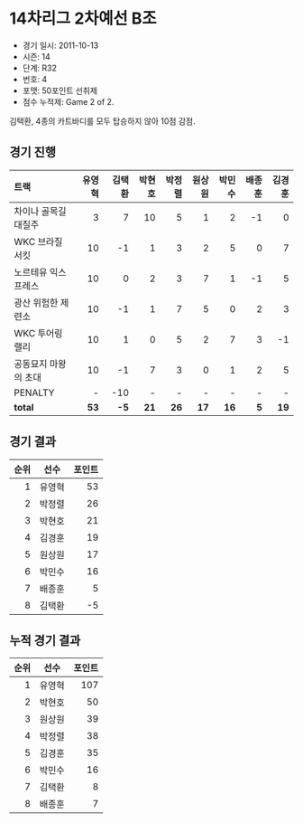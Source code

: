 # 14차리그 2차예선 B조

- 경기 일시: 2011-10-13
- 시즌: 14
- 단계: R32
- 번호: 4
- 포맷: 50포인트 선취제
- 점수 누적제: Game 2 of 2.



김택환, 4종의 카트바디를 모두 탑승하지 않아 10점 감점.

## 경기 진행

| 트랙 | 유영혁 | 김택환 | 박현호 | 박정렬 | 원상원 | 박민수 | 배종훈 | 김경훈 |
|:---|---:|---:|---:|---:|---:|---:|---:|---:|
| 차이나 골목길 대질주 | 3 | 7 | 10 | 5 | 1 | 2 | -1 | 0 |
| WKC 브라질 서킷 | 10 | -1 | 1 | 3 | 2 | 5 | 0 | 7 |
| 노르테유 익스프레스 | 10 | 0 | 2 | 3 | 7 | 1 | -1 | 5 |
| 광산 위험한 제련소 | 10 | -1 | 1 | 7 | 5 | 0 | 2 | 3 |
| WKC 투어링 랠리 | 10 | 1 | 0 | 5 | 2 | 7 | 3 | -1 |
| 공동묘지 마왕의 초대 | 10 | -1 | 7 | 3 | 0 | 1 | 2 | 5 |
| PENALTY | - | -10 | - | - | - | - | - | - |
| __total__ | __53__ | __-5__ | __21__ | __26__ | __17__ | __16__ | __5__ | __19__ |




## 경기 결과

| 순위 | 선수 | 포인트 |
|---:|:---:|---:|
| 1 | 유영혁 | 53 |
| 2 | 박정렬 | 26 |
| 3 | 박현호 | 21 |
| 4 | 김경훈 | 19 |
| 5 | 원상원 | 17 |
| 6 | 박민수 | 16 |
| 7 | 배종훈 | 5 |
| 8 | 김택환 | -5 |

## 누적 경기 결과

| 순위 | 선수 | 포인트 |
|---:|:---:|---:|
| 1 | 유영혁 | 107 |
| 2 | 박현호 | 50 |
| 3 | 원상원 | 39 |
| 4 | 박정렬 | 38 |
| 5 | 김경훈 | 35 |
| 6 | 박민수 | 16 |
| 7 | 김택환 | 8 |
| 8 | 배종훈 | 7 |

